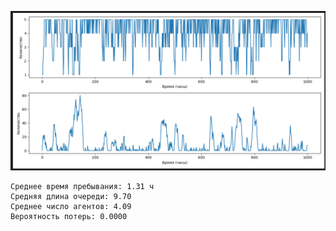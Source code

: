 ![img.png](img.png)
```
Среднее время пребывания: 1.31 ч
Средняя длина очереди: 9.70
Среднее число агентов: 4.09
Вероятность потерь: 0.0000
```